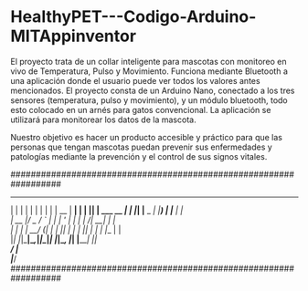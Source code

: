 # HealthyPET---Codigo-Arduino-MITAppinventor

El proyecto trata de un collar inteligente para mascotas con monitoreo en vivo de Temperatura, Pulso y Movimiento. Funciona mediante Bluetooth a una aplicación donde el usuario puede ver todos los valores antes mencionados.
El proyecto consta de un Arduino Nano, conectado a los tres sensores (temperatura, pulso y movimiento), y un módulo bluetooth, todo esto colocado en un arnés para gatos convencional. La aplicación se utilizará para monitorear los datos de la mascota.

Nuestro objetivo es hacer un producto accesible y práctico para que las personas que tengan mascotas puedan prevenir sus enfermedades y patologías mediante la prevención y el control de sus signos vitales.

##################################################################
  _    _            _ _   _           _____  ______ _______ 
 | |  | |          | | | | |         |  __ \|  ____|__   __|
 | |__| | ___  __ _| | |_| |__  _   _| |__) | |__     | |   
 |  __  |/ _ \/ _` | | __| '_ \| | | |  ___/|  __|    | |   
 | |  | |  __/ (_| | | |_| | | | |_| | |    | |____   | |   
 |_|  |_|\___|\__,_|_|\__|_| |_|\__, |_|    |______|  |_|   
                                 __/ |                      
                                |___/                       
##################################################################
